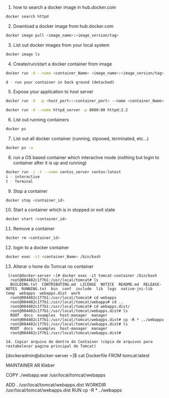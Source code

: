 
1. how to search a docker image in hub.docker.com
```sh
docker search httpd
```
2. Download a docker image from hub.docker.com
```sh
docker image pull <image_name>:<image_version/tag>
```

3. List out docker images from your local system
```sh
docker image ls
```

4. Create/run/start a docker container from image
```sh
docker run -d --name <container_Name> <image_name>:<image_version/tag>

d - run your container in back ground (detached)
```

5. Expose your application to host server
```sh
docker run -d  -p <host_port>:<container_port> --name <container_Name> <image_name>:<Image_version/tag>

docker run -d --name httpd_server -p 8080:80 httpd:2.2
```

6. List out running containers
```sh
docker ps
```

7. List out all docker container (running, stpooed, terminated, etc...)
```sh
docker ps -a
```

8. run a OS based container which interactive mode (nothing but login to container after it is up and running)

```sh
docker run -i -t --name centos_server centos:latest
i - interactive
t - Terminal
```

9. Stop a container 
```sh
docker stop <container_id>
```

10. Start a container which is in stopped or exit state

```sh
docker start <container_id>
```
11. Remove a container

```sh
docker rm <container_id>
```

12. login to a docker container
```sh
docker exec -it <container_Name> /bin/bash
```
13. Alterar o hone do Tomcat no container
 
```
 [root@docker-server ~]# docker exec -it tomcat-container /bin/bash
  root@004482c1f7b1:/usr/local/tomcat# ls
  BUILDING.txt  CONTRIBUTING.md  LICENSE  NOTICE  README.md  RELEASE-NOTES  RUNNING.txt  bin  conf  include  lib  logs  native-jni-lib     temp  webapps  webapps.dist  work
  root@004482c1f7b1:/usr/local/tomcat# cd webapps
  root@004482c1f7b1:/usr/local/tomcat/webapps# cd ..
  root@004482c1f7b1:/usr/local/tomcat# cd webapps.dist/
  root@004482c1f7b1:/usr/local/tomcat/webapps.dist# ls
  ROOT  docs  examples  host-manager  manager
  root@004482c1f7b1:/usr/local/tomcat/webapps.dist# cp -R * ../webapps
  root@004482c1f7b1:/usr/local/tomcat/webapps.dist# ls
  ROOT  docs  examples  host-manager  manager
  root@004482c1f7b1:/usr/local/tomcat/webapps.dist#

14. Copiar arquivo de dentro do Container (cópia de arquivos para restabelecer pagina principal do Tomcat)
```
  [dockeradmin@docker-server ~]$ cat Dockerfile
  FROM tomcat:latest

  MAINTAINER AR Kleber

  COPY ./webapp.war /usr/local/tomcat/webapps

  ADD .  /usr/local/tomcat/webapps.dist
  WORKDIR  /usr/local/tomcat/webapps.dist
  RUN cp -R *  ../webapps
